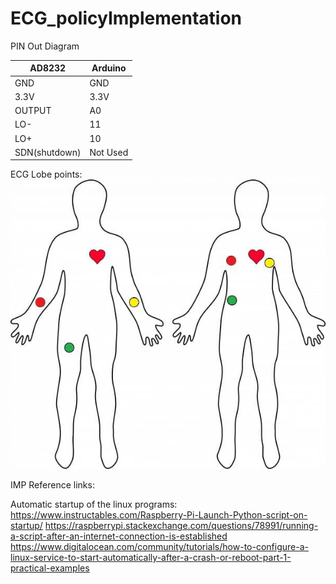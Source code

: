# ECG_policyImplementation

PIN Out Diagram

AD8232 |  Arduino
-------|--------
GND    |  GND
3.3V   |  3.3V
OUTPUT |  A0
LO-    |  11
LO+    |  10
SDN(shutdown) | Not Used

ECG Lobe points:
![ECG label](ECG_label_body.jpg)

IMP Reference links:

Automatic startup of the linux programs:
https://www.instructables.com/Raspberry-Pi-Launch-Python-script-on-startup/
https://raspberrypi.stackexchange.com/questions/78991/running-a-script-after-an-internet-connection-is-established
https://www.digitalocean.com/community/tutorials/how-to-configure-a-linux-service-to-start-automatically-after-a-crash-or-reboot-part-1-practical-examples
